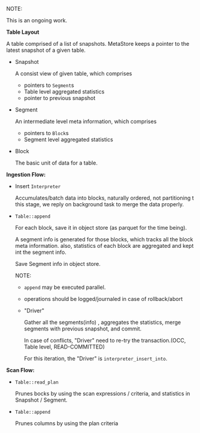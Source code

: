 

NOTE:

This is an ongoing work.

**Table Layout**

A table comprised of a list of snapshots. MetaStore keeps a pointer to 
the latest snapshot of a given table.

- Snapshot

  A consist view of given table, which comprises
 
  - pointers to `Segment`s
  - Table level aggregated statistics
  - pointer to previous snapshot
   
- Segment
 
  An intermediate level meta information, which comprises 
 
  - pointers to `Block`s
  - Segment level aggregated statistics
   
- Block
 
  The basic unit of data for a table.

**Ingestion Flow:**

- Insert `Interpreter`

  Accumulates/batch data into blocks, naturally ordered, not partitioning
t this stage, we reply on background task to merge the data properly.
  
- `Table::append`
  
  For each block, save it in object store (as parquet for the time being).  
    
  A segment info is generated for those blocks, which tracks all the block
  meta information. also, statistics of each block are aggregated and kept 
  int the segment info.
 
  Save Segment info in object store.
 
  NOTE: 
    - `append` may be executed parallel.
    - operations should be logged/journaled in case of rollback/abort 
     
    - "Driver"

      Gather all the segments(info) , aggregates the statistics, merge segments
      with previous snapshot, and commit.  

      In case of conflicts, "Driver" need to re-try the transaction.(OCC, Table level, READ-COMMITTED)

      For this iteration, the "Driver" is `interpreter_insert_into`.


**Scan Flow:**


- `Table::read_plan`

   Prunes bocks by using the scan expressions / criteria, and statistics in Snapshot / Segment.

- `Table::append`

  Prunes columns by using the plan criteria 

